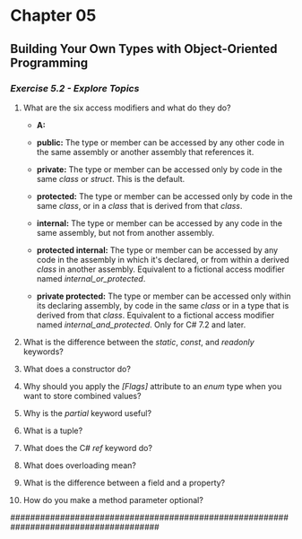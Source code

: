 # Chapter 05
## Building Your Own Types with Object-Oriented Programming

### *Exercise 5.2 - Explore Topics*

1. What are the six access modifiers and what do they do?
    * **A:**

    * **public:** The type or member can be accessed by any other code in the same assembly or another assembly that references it.

    * **private:** The type or member can be accessed only by code in the same *class* or *struct*. This is the default.

    * **protected:** The type or member can be accessed only by code in the same *class*, or in a *class* that is derived from that *class*. 

    * **internal:** The type or member can be accessed by any code in the same assembly, but not from another assembly.

    * **protected internal:** The type or member can be accessed by any code in the assembly in which it's declared, or from within a derived *class* in another assembly. Equivalent to a fictional access modifier named *internal_or_protected*.

    * **private protected:** The type or member can be accessed only within its declaring assembly, by code in the same *class* or in a type that is derived from that *class*. Equivalent to a fictional access modifier named *internal_and_protected*. Only for C# 7.2 and later.

2. What is the difference between the *static*, *const*, and *readonly* keywords?

3. What does a constructor do?

4. Why should you apply the *[Flags]* attribute to an *enum* type when you want to store combined values?

5. Why is the *partial* keyword useful?

6. What is a tuple?

7. What does the C# *ref* keyword do?

8. What does overloading mean?

9. What is the difference between a field and a property?

10. How do you make a method parameter optional?


######################################################################################
